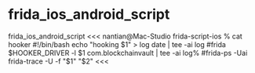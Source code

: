 # frida_ios_android_script
frida_ios_android_script
<<<
nantian@Mac-Studio frida-script-ios % cat hooker
#!/bin/bash
echo "hooking $1" > log
date | tee -ai log
#frida $HOOKER_DRIVER -l $1 com.blockchainvault | tee -ai log%
#frida-ps -Uai
frida-trace -U -f "$1" "$2"
<<<


![]()
